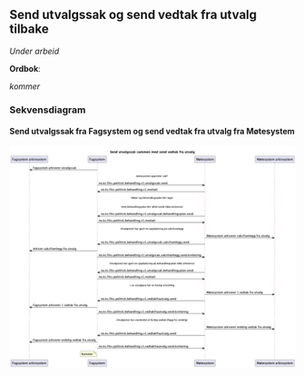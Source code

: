## Send utvalgssak og send vedtak fra utvalg tilbake

*Under arbeid* 

**Ordbok**:

*kommer* 

### Sekvensdiagram
#### Send utvalgssak fra Fagsystem og send vedtak fra utvalg fra Møtesystem
![sekvensdiagram](sekvensdiagram/sekvensdiagram-utvalgssak-send-med-vedtakfrautvalg-send.png)
